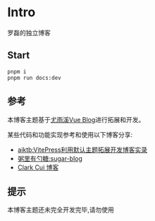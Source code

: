# Intro

罗磊的独立博客

## Start

```
pnpm i
pnpm run docs:dev
```

## 参考

本博客主题基于[尤雨溪Vue Blog](https://github.com/vuejs/blog)进行拓展和开发。

某些代码和功能实现参考和使用以下博客分享:

- [aiktb:VitePress利用默认主题拓展开发博客实录](https://aiktb.com/posts/vitepress-blog)
- [粥里有勺糖:sugar-blog](https://github.com/ATQQ/sugar-blog)
- [Clark Cui 博客](https://visionary-sunflower-dc7ae3.netlify.app/)

## 提示

本博客主题还未完全开发完毕,请勿使用
